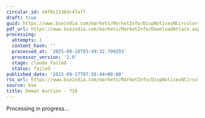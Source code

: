 ```yaml
---
circular_id: e9f0c1136dc47af7
draft: true
guid: https://www.bseindia.com/markets/MarketInfo/DispNoticesNCirculars.aspx?Noticeid={D8AE78A3-1B9D-4AFA-B5E3-9282796D13C0}&noticeno=20250917-8&dt=09/17/2025&icount=8&totcount=57&flag=0
pdf_url: https://www.bseindia.com/markets/MarketInfo/DownloadAttach.aspx?id=20250917-8&attachedId=df2d9be0-267d-4c13-8f51-76d2298e03be
processing:
  attempts: 1
  content_hash: ''
  processed_at: '2025-09-18T03:49:32.799293'
  processor_version: '2.0'
  stage: claude_failed
  status: failed
published_date: '2025-09-17T07:58:44+00:00'
rss_url: https://www.bseindia.com/markets/MarketInfo/DispNoticesNCirculars.aspx?Noticeid={D8AE78A3-1B9D-4AFA-B5E3-9282796D13C0}&noticeno=20250917-8&dt=09/17/2025&icount=8&totcount=57&flag=0
source: bse
title: Demat Auction - 716
---
```


Processing in progress...